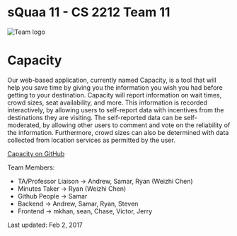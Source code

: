 # sQuaa 11 - CS 2212 Team 11

![Team logo](http://orig05.deviantart.net/9320/f/2010/203/c/a/30___fsjal_falco_lombardi__by_ztoonlinkz.png)

# Capacity

Our web-based application, currently named Capacity, is a tool that will help you save time by giving you the information you wish you had before getting to your destination. Capacity will report information on wait times, crowd sizes, seat availability, and more. This information is recorded interactively, by allowing users to self-report data with incentives from the destinations they are visiting. The self-reported data can be self-moderated, by allowing other users to comment and vote on the reliability of the information. Furthermore, crowd sizes can also be determined with data collected from location services as permitted by the user.

[Capacity on GitHub](https://github.com/ssajnani/2212B-Project)

Team Members:

* TA/Professor Liaison → Andrew, Samar, Ryan (Weizhi Chen)
* Minutes Taker → Ryan (Weizhi Chen)
* Github People → Samar 
* Backend → Andrew, Samar, Ryan, Steven
* Frontend → mkhan, sean, Chase, Victor, Jerry

Last updated: Feb 2, 2017